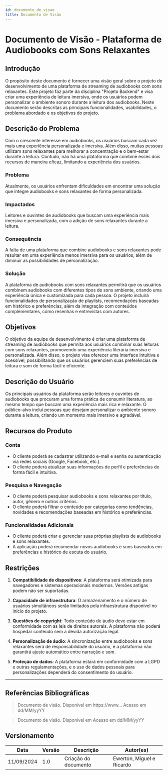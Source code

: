 ```yaml
---
id: documento_de_visao
title: Documento de Visão
---
```


# Documento de Visão - Plataforma de Audiobooks com Sons Relaxantes

## Introdução

O propósito deste documento é fornecer uma visão geral sobre o projeto de desenvolvimento de uma plataforma de streaming de audiobooks com sons relaxantes. Este projeto faz parte da disciplina "Projeto Backend" e visa criar uma experiência de leitura imersiva, onde os usuários podem personalizar o ambiente sonoro durante a leitura dos audiobooks. Neste documento serão descritas as principais funcionalidades, usabilidades, o problema abordado e os objetivos do projeto.

## Descrição do Problema

Com o crescente interesse em audiobooks, os usuários buscam cada vez mais uma experiência personalizada e imersiva. Além disso, muitas pessoas utilizam sons relaxantes para melhorar a concentração e o bem-estar durante a leitura. Contudo, não há uma plataforma que combine esses dois recursos de maneira eficaz, limitando a experiência dos usuários.

### Problema

Atualmente, os usuários enfrentam dificuldades em encontrar uma solução que integre audiobooks e sons relaxantes de forma personalizada.

### Impactados

Leitores e ouvintes de audiobooks que buscam uma experiência mais imersiva e personalizada, com a adição de sons relaxantes durante a leitura.

### Consequência

A falta de uma plataforma que combine audiobooks e sons relaxantes pode resultar em uma experiência menos imersiva para os usuários, além de diminuir as possibilidades de personalização.

### Solução

A plataforma de audiobooks com sons relaxantes permitirá que os usuários combinem audiobooks com diferentes tipos de sons ambiente, criando uma experiência única e customizada para cada pessoa. O projeto incluirá funcionalidades de personalização de playlists, recomendações baseadas em histórico e preferências, além da integração com conteúdos complementares, como resenhas e entrevistas com autores.

## Objetivos

O objetivo da equipe de desenvolvimento é criar uma plataforma de streaming de audiobooks que permita aos usuários combinar suas leituras com sons relaxantes, promovendo uma experiência literária imersiva e personalizada. Além disso, o projeto visa oferecer uma interface intuitiva e acessível, possibilitando que os usuários gerenciem suas preferências de leitura e som de forma fácil e eficiente.

## Descrição do Usuário

Os principais usuários da plataforma serão leitores e ouvintes de audiobooks que procuram uma forma prática de consumir literatura, ao mesmo tempo que buscam uma experiência mais rica e relaxante. O público-alvo inclui pessoas que desejam personalizar o ambiente sonoro durante a leitura, criando um momento mais imersivo e agradável.

## Recursos do Produto

### Conta

- O cliente poderá se cadastrar utilizando e-mail e senha ou autenticação via redes sociais (Google, Facebook, etc.).
- O cliente poderá atualizar suas informações de perfil e preferências de forma fácil e intuitiva.

### Pesquisa e Navegação

- O cliente poderá pesquisar audiobooks e sons relaxantes por título, autor, gênero e outros critérios.
- O cliente poderá filtrar o conteúdo por categorias como tendências, novidades e recomendações baseadas em histórico e preferências.

### Funcionalidades Adicionais

- O cliente poderá criar e gerenciar suas próprias playlists de audiobooks e sons relaxantes.
- A aplicação poderá recomendar novos audiobooks e sons baseados em preferências e histórico de escuta do usuário.

## Restrições

1. **Compatibilidade de dispositivos**: A plataforma será otimizada para navegadores e sistemas operacionais modernos. Versões antigas podem não ser suportadas.
   
2. **Capacidade de infraestrutura**: O armazenamento e o número de usuários simultâneos serão limitados pela infraestrutura disponível no início do projeto.

3. **Questões de copyright**: Todo conteúdo de áudio deve estar em conformidade com as leis de direitos autorais. A plataforma não poderá hospedar conteúdo sem a devida autorização legal.

4. **Personalização de áudio**: A sincronização entre audiobooks e sons relaxantes será de responsabilidade do usuário, e a plataforma não garantirá ajuste automático entre narração e som.

5. **Proteção de dados**: A plataforma estará em conformidade com a LGPD e outras regulamentações, e o uso de dados pessoais para personalizações dependerá do consentimento do usuário.

---

## Referências Bibliográficas

> Documento de visão. Disponível em https://www... Acesso em dd/MM/yyYY

> Documento de visão. Disponível em  Acesso em dd/MM/yyYY

## Versionamento
| Data | Versão | Descrição | Autor(es) |
| -- | -- | -- | -- |
| 11/09/2024 | 1.0 | Criação do documento | Ewerton, Miguel e Ricardo | 
